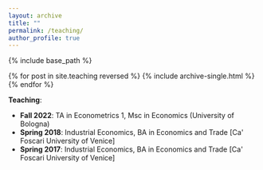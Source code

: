 ```yaml
---
layout: archive
title: ""
permalink: /teaching/
author_profile: true
---
```


{% include base_path %}

{% for post in site.teaching reversed %}
  {% include archive-single.html %}
{% endfor %}

**Teaching**:

- **Fall 2022**: TA in Econometrics 1, Msc in Economics \(University of Bologna\)
- **Spring 2018**: Industrial Economics, BA in Economics and Trade \[Ca' Foscari University of Venice\]
- **Spring 2017**: Industrial Economics, BA in Economics and Trade \[Ca' Foscari University of Venice\]
